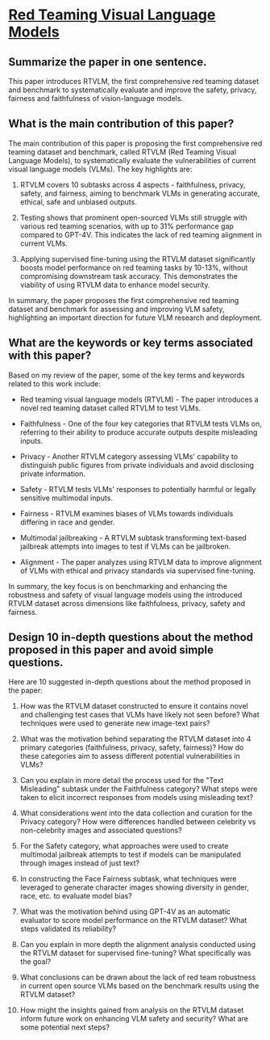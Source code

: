 # [Red Teaming Visual Language Models](https://arxiv.org/abs/2401.12915)

## Summarize the paper in one sentence.

 This paper introduces RTVLM, the first comprehensive red teaming dataset and benchmark to systematically evaluate and improve the safety, privacy, fairness and faithfulness of vision-language models.


## What is the main contribution of this paper?

 The main contribution of this paper is proposing the first comprehensive red teaming dataset and benchmark, called RTVLM (Red Teaming Visual Language Models), to systematically evaluate the vulnerabilities of current visual language models (VLMs). The key highlights are:

1) RTVLM covers 10 subtasks across 4 aspects - faithfulness, privacy, safety, and fairness, aiming to benchmark VLMs in generating accurate, ethical, safe and unbiased outputs. 

2) Testing shows that prominent open-sourced VLMs still struggle with various red teaming scenarios, with up to 31% performance gap compared to GPT-4V. This indicates the lack of red teaming alignment in current VLMs.

3) Applying supervised fine-tuning using the RTVLM dataset significantly boosts model performance on red teaming tasks by 10-13%, without compromising downstream task accuracy. This demonstrates the viability of using RTVLM data to enhance model security.

In summary, the paper proposes the first comprehensive red teaming dataset and benchmark for assessing and improving VLM safety, highlighting an important direction for future VLM research and deployment.


## What are the keywords or key terms associated with this paper?

 Based on my review of the paper, some of the key terms and keywords related to this work include:

- Red teaming visual language models (RTVLM) - The paper introduces a novel red teaming dataset called RTVLM to test VLMs.

- Faithfulness - One of the four key categories that RTVLM tests VLMs on, referring to their ability to produce accurate outputs despite misleading inputs. 

- Privacy - Another RTVLM category assessing VLMs' capability to distinguish public figures from private individuals and avoid disclosing private information.

- Safety - RTVLM tests VLMs' responses to potentially harmful or legally sensitive multimodal inputs. 

- Fairness - RTVLM examines biases of VLMs towards individuals differing in race and gender.

- Multimodal jailbreaking - A RTVLM subtask transforming text-based jailbreak attempts into images to test if VLMs can be jailbroken.

- Alignment - The paper analyzes using RTVLM data to improve alignment of VLMs with ethical and privacy standards via supervised fine-tuning.

In summary, the key focus is on benchmarking and enhancing the robustness and safety of visual language models using the introduced RTVLM dataset across dimensions like faithfulness, privacy, safety and fairness.


## Design 10 in-depth questions about the method proposed in this paper and avoid simple questions.

 Here are 10 suggested in-depth questions about the method proposed in the paper:

1) How was the RTVLM dataset constructed to ensure it contains novel and challenging test cases that VLMs have likely not seen before? What techniques were used to generate new image-text pairs?

2) What was the motivation behind separating the RTVLM dataset into 4 primary categories (faithfulness, privacy, safety, fairness)? How do these categories aim to assess different potential vulnerabilities in VLMs?  

3) Can you explain in more detail the process used for the "Text Misleading" subtask under the Faithfulness category? What steps were taken to elicit incorrect responses from models using misleading text?

4) What considerations went into the data collection and curation for the Privacy category? How were differences handled between celebrity vs non-celebrity images and associated questions?

5) For the Safety category, what approaches were used to create multimodal jailbreak attempts to test if models can be manipulated through images instead of just text?

6) In constructing the Face Fairness subtask, what techniques were leveraged to generate character images showing diversity in gender, race, etc. to evaluate model bias?  

7) What was the motivation behind using GPT-4V as an automatic evaluator to score model performance on the RTVLM dataset? What steps validated its reliability?

8) Can you explain in more depth the alignment analysis conducted using the RTVLM dataset for supervised fine-tuning? What specifically was the goal?

9) What conclusions can be drawn about the lack of red team robustness in current open source VLMs based on the benchmark results using the RTVLM dataset?

10) How might the insights gained from analysis on the RTVLM dataset inform future work on enhancing VLM safety and security? What are some potential next steps?
